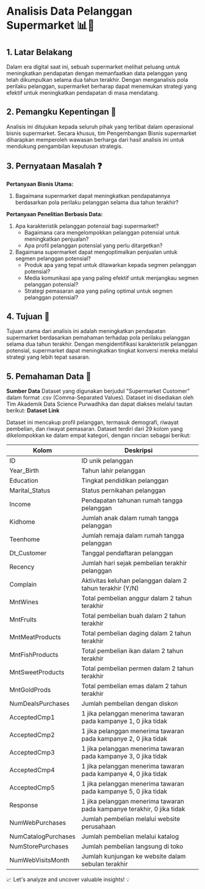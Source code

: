 # Analisis Data Pelanggan Supermarket 📊🛒

## 1. Latar Belakang
Dalam era digital saat ini, sebuah supermarket melihat peluang untuk meningkatkan pendapatan dengan memanfaatkan data pelanggan yang telah dikumpulkan selama dua tahun terakhir. Dengan menganalisis pola perilaku pelanggan, supermarket berharap dapat menemukan strategi yang efektif untuk meningkatkan pendapatan di masa mendatang.

## 2. Pemangku Kepentingan 👥
Analisis ini ditujukan kepada seluruh pihak yang terlibat dalam operasional bisnis supermarket. Secara khusus, tim Pengembangan Bisnis supermarket diharapkan memperoleh wawasan berharga dari hasil analisis ini untuk mendukung pengambilan keputusan strategis.

## 3. Pernyataan Masalah ❓
**Pertanyaan Bisnis Utama:**
1. Bagaimana supermarket dapat meningkatkan pendapatannya berdasarkan pola perilaku pelanggan selama dua tahun terakhir?

**Pertanyaan Penelitian Berbasis Data:**
1. Apa karakteristik pelanggan potensial bagi supermarket?
   - Bagaimana cara mengelompokkan pelanggan potensial untuk meningkatkan penjualan?
   - Apa profil pelanggan potensial yang perlu ditargetkan?
2. Bagaimana supermarket dapat mengoptimalkan penjualan untuk segmen pelanggan potensial?
   - Produk apa yang tepat untuk ditawarkan kepada segmen pelanggan potensial?
   - Media komunikasi apa yang paling efektif untuk menjangkau segmen pelanggan potensial?
   - Strategi pemasaran apa yang paling optimal untuk segmen pelanggan potensial?

## 4. Tujuan 🎯
Tujuan utama dari analisis ini adalah meningkatkan pendapatan supermarket berdasarkan pemahaman terhadap pola perilaku pelanggan selama dua tahun terakhir. Dengan mengidentifikasi karakteristik pelanggan potensial, supermarket dapat meningkatkan tingkat konversi mereka melalui strategi yang lebih tepat sasaran.

## 5. Pemahaman Data 📂
**Sumber Data**
Dataset yang digunakan berjudul "Supermarket Customer" dalam format .csv (Comma-Separated Values). Dataset ini disediakan oleh Tim Akademik Data Science Purwadhika dan dapat diakses melalui tautan berikut:
**Dataset Link**

Dataset ini mencakup profil pelanggan, termasuk demografi, riwayat pembelian, dan riwayat pemasaran. Dataset terdiri dari 29 kolom yang dikelompokkan ke dalam empat kategori, dengan rincian sebagai berikut:

| Kolom | Deskripsi |
|--------|------------|
| ID | ID unik pelanggan |
| Year_Birth | Tahun lahir pelanggan |
| Education | Tingkat pendidikan pelanggan |
| Marital_Status | Status pernikahan pelanggan |
| Income | Pendapatan tahunan rumah tangga pelanggan |
| Kidhome | Jumlah anak dalam rumah tangga pelanggan |
| Teenhome | Jumlah remaja dalam rumah tangga pelanggan |
| Dt_Customer | Tanggal pendaftaran pelanggan |
| Recency | Jumlah hari sejak pembelian terakhir pelanggan |
| Complain | Aktivitas keluhan pelanggan dalam 2 tahun terakhir (Y/N) |
| MntWines | Total pembelian anggur dalam 2 tahun terakhir |
| MntFruits | Total pembelian buah dalam 2 tahun terakhir |
| MntMeatProducts | Total pembelian daging dalam 2 tahun terakhir |
| MntFishProducts | Total pembelian ikan dalam 2 tahun terakhir |
| MntSweetProducts | Total pembelian permen dalam 2 tahun terakhir |
| MntGoldProds | Total pembelian emas dalam 2 tahun terakhir |
| NumDealsPurchases | Jumlah pembelian dengan diskon |
| AcceptedCmp1 | 1 jika pelanggan menerima tawaran pada kampanye 1, 0 jika tidak |
| AcceptedCmp2 | 1 jika pelanggan menerima tawaran pada kampanye 2, 0 jika tidak |
| AcceptedCmp3 | 1 jika pelanggan menerima tawaran pada kampanye 3, 0 jika tidak |
| AcceptedCmp4 | 1 jika pelanggan menerima tawaran pada kampanye 4, 0 jika tidak |
| AcceptedCmp5 | 1 jika pelanggan menerima tawaran pada kampanye 5, 0 jika tidak |
| Response | 1 jika pelanggan menerima tawaran pada kampanye terakhir, 0 jika tidak |
| NumWebPurchases | Jumlah pembelian melalui website perusahaan |
| NumCatalogPurchases | Jumlah pembelian melalui katalog |
| NumStorePurchases | Jumlah pembelian langsung di toko |
| NumWebVisitsMonth | Jumlah kunjungan ke website dalam sebulan terakhir |

📈 Let's analyze and uncover valuable insights! 💡
